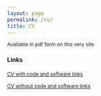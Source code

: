 ```yaml
---
layout: page
permalink: /cv/
title: CV
---
```


<sup>Available in pdf form on this very site

#### Links

<sup>[CV with code and software links ](./nrupatunga-resume-2016-V1.pdf)</sup>

<sup>[CV without code and software links](./nrupatunga-resume-2016-V2.pdf)</sup>
